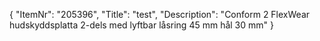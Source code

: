 {
  "ItemNr": "205396",
  "Title": "test",
  "Description": "Conform 2 FlexWear hudskyddsplatta 2-dels med lyftbar låsring 45 mm hål 30 mm"
}